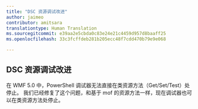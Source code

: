 ```yaml
---
title: "DSC 资源调试改进"
author: jaimeo
contributor: amitsara
translationtype: Human Translation
ms.sourcegitcommit: e39aa2e5cbda0c83e24e21c4459d957d8baaff25
ms.openlocfilehash: 33c3fcffdeb281b205ecc48f7cdd470b79e9e068

---
```



## DSC 资源调试改进

在 WMF 5.0 中，PowerShell 调试器无法直接在类资源方法（Get/Set/Test）处停止。
我们已经修复了这个问题，和基于 mof 的资源方法一样，现在调试器也可以在类资源方法处停止。



<!--HONumber=Aug16_HO3-->



